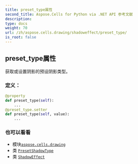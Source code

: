 ```yaml
---
title: preset_type属性
second_title: Aspose.Cells for Python via .NET API 参考文献
description:
type: docs
weight: 70
url: /zh/aspose.cells.drawing/shadoweffect/preset_type/
is_root: false
---
```

## preset_type属性

获取或设置阴影的预设阴影类型。
### 定义：
```python
@property
def preset_type(self):
    ...
@preset_type.setter
def preset_type(self, value):
    ...
```

### 也可以看看
* 模块[`aspose.cells.drawing`](../../)
* 类 [`PresetShadowType`](/cells/python-net/zh/aspose.cells.drawing/presetshadowtype)
* 类 [`ShadowEffect`](/cells/python-net/zh/aspose.cells.drawing/shadoweffect)
